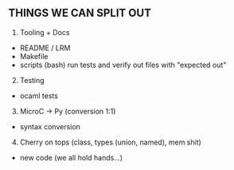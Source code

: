 ## THINGS WE CAN SPLIT OUT

1. Tooling + Docs
- README / LRM
- Makefile
- scripts (bash) run tests and verify out files with "expected out"
2. Testing
- ocaml tests
3. MicroC -> Py (conversion 1:1)
- syntax conversion
4. Cherry on tops (class, types (union, named), mem shit)
- new code (we all hold hands...)
